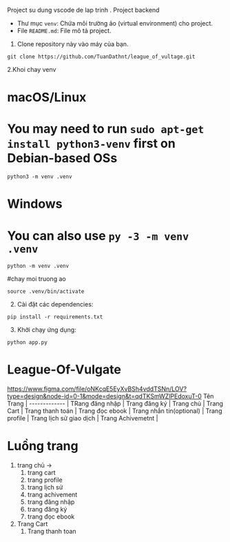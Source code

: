 Project su dung vscode de lap trinh . Project backend

- Thư mục `venv`: Chứa môi trường ảo (virtual environment) cho project.
- File `README.md`: File mô tả project.

1. Clone repository này vào máy của bạn.

```commandline
git clone https://github.com/TuanDathnt/league_of_vultage.git
```

2.Khoi chay venv

# macOS/Linux

# You may need to run `sudo apt-get install python3-venv` first on Debian-based OSs

```commandline
python3 -m venv .venv
```

# Windows

# You can also use `py -3 -m venv .venv`

```commandline
python -m venv .venv
```

#chay moi truong ao

```commandline
source .venv/bin/activate
```

2. Cài đặt các dependencies:

```commandline
pip install -r requirements.txt
```

3. Khởi chạy ứng dụng:

```commandline
python app.py
```

# League-Of-Vulgate

https://www.figma.com/file/oNKcqE5EyXvBSh4vddTSNn/LOV?type=design&node-id=0-1&mode=design&t=qdTKSmWZlPEdoxuT-0
Tên Trang |
------------- |
TRang đăng nhập |
Trang đăng ký |
Trang chủ |
Trang Cart |
Trang thanh toán |
Trang đọc ebook |
Trang nhắn tin(optional) |
Trang profile |
Trang lịch sử giao dịch |
Trang Achivemetnt |

# Luồng trang

1. trang chủ ->
   1. trang cart
   2. trang profile
   3. trang lịch sử
   4. trang achivement
   5. trang đăng nhập
   6. trang đăng ký
   7. trang đọc ebook
2. Trang Cart
   1. Trang thanh toan
